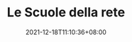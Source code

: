 ---
title: "Le Scuole della rete"
date: 2021-12-18T11:10:36+08:00
draft: false
language: it
description: Le Scuole
---